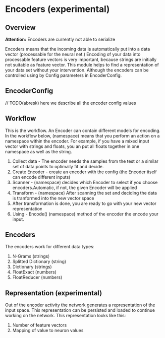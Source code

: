 # Encoders (experimental)

## Overview

**Attention:** Encoders are currently not able to serialize

Encoders means that the incoming data is automatically put into a data vector (processable for the neural net.)
Encoding of your data into processable feature vectors is very important, because strings are initially not suitable as feature vector.
This module helps to find a representation of your data set without your intervention.
Although the encoders can be controlled using by Config parameters in EncoderConfig.

## EncoderConfig

// TODO(abresk) here we describe all the encoder config values


## Workflow
This is the workflow. An Encoder can contain different models for encoding. In the workflow below, (namespace) means that you perform an action on a namespace within the encoder. For example, if you have a mixed input vector with strings and floats, you an put all floats together in one namespace as well as the string.

1. Collect data - The encoder needs the samples from the test or a similar set of data points to optimally fit and decide.
1. Create Encoder - create an encoder with the config (the Encoder itself can encode different inputs)
2. Scanner - (namespace) decides which Encoder to select if you choose encoders.Automatic, if not, the given Encoder will be applied
3. Transform - (namespace) After scanning the set and deciding the data is tranformed into the new vector space
4. After transformation is done, you are ready to go with your new vector representation
5. Using - Encode() (namespace) method of the encoder the encode your input.

## Encoders

The encoders work for different data types:
1. N-Grams (strings)
2. Splitted Dictionary (string)
3. Dictionary (strings)
4. FloatExact (numbers)
5. FloatReducer (numbers)

## Representation (experimental)

Out of the encoder activity the network generates a representation of the input space.
This representation can be persisted and loaded to continue working on the network.
This representation looks like this:

1. Number of feature vectors
2. Mapping of value to neuron values

